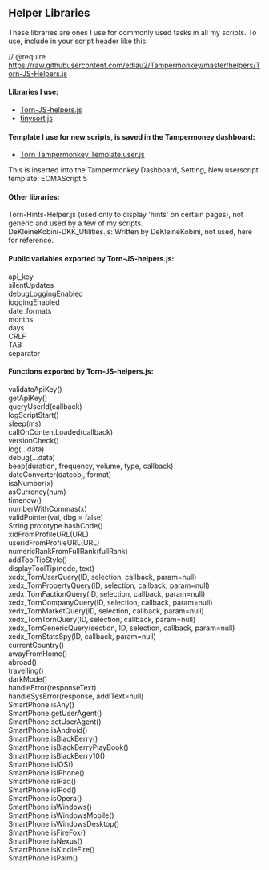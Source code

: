 ## Helper Libraries

These libraries are ones I use for commonly used tasks in all my scripts.
To use, include in your script header like this:

// @require      https://raw.githubusercontent.com/edlau2/Tampermonkey/master/helpers/Torn-JS-Helpers.js

#### Libraries I use:

- [Torn-JS-helpers.js](https://raw.githubusercontent.com/edlau2/Tampermonkey/master/helpers/Torn-JS-Helpers.js)
- [tinysort.js](https://raw.githubusercontent.com/edlau2/Tampermonkey/master/helpers/tinysort.js)

#### Template I use for new scripts, is saved in the Tampermoney dashboard:

- [Torn Tampermonkey Template.user.js](	https://github.com/edlau2/Tampermonkey/raw/master/helpers/Torn%20Tampermonkey%20Template.user.js)

This is inserted into the Tampermonkey Dashboard, Setting, New userscript template: ECMAScript 5

#### Other libraries: 

Torn-Hints-Helper.js (used only to display 'hints' on certain pages), not generic and used by a few of my scripts.<br>
DeKleineKobini-DKK_Utilities.js: Written by DeKleineKobini, not used, here for reference.

#### Public variables exported by Torn-JS-helpers.js:

api_key<br>
silentUpdates<br>
debugLoggingEnabled<br>
loggingEnabled<br>
date_formats<br>
months<br>
days<br>
CRLF<br>
TAB<br>
separator<br>

#### Functions exported by Torn-JS-helpers.js:

validateApiKey()<br>
getApiKey()<br>
queryUserId(callback)<br>
logScriptStart()<br>
sleep(ms)<br>
callOnContentLoaded(callback)<br>
versionCheck()<br>
log(...data)<br>
debug(...data)<br>
beep(duration, frequency, volume, type, callback)<br>
dateConverter(dateobj, format)<br>
isaNumber(x)<br>
asCurrency(num)<br>
timenow()<br>
numberWithCommas(x)<br>
validPointer(val, dbg = false)<br>
String.prototype.hashCode()<br>
xidFromProfileURL(URL)<br>
useridFromProfileURL(URL)<br>
numericRankFromFullRank(fullRank)<br>
addToolTipStyle()<br>
displayToolTip(node, text)<br>
xedx_TornUserQuery(ID, selection, callback, param=null)<br>
xedx_TornPropertyQuery(ID, selection, callback, param=null)<br>
xedx_TornFactionQuery(ID, selection, callback, param=null)<br>
xedx_TornCompanyQuery(ID, selection, callback, param=null)<br>
xedx_TornMarketQuery(ID, selection, callback, param=null)<br>
xedx_TornTornQuery(ID, selection, callback, param=null)<br>
xedx_TornGenericQuery(section, ID, selection, callback, param=null)<br>
xedx_TornStatsSpy(ID, callback, param=null)<br>
currentCountry()<br>
awayFromHome()<br>
abroad()<br>
travelling()<br>
darkMode()<br>
handleError(responseText)<br>
handleSysError(response, addlText=null)<br>
SmartPhone.isAny()<br>
SmartPhone.getUserAgent()<br>
SmartPhone.setUserAgent()<br>
SmartPhone.isAndroid()<br>
SmartPhone.isBlackBerry()<br>
SmartPhone.isBlackBerryPlayBook()<br>
SmartPhone.isBlackBerry10()<br>
SmartPhone.isIOS()<br>
SmartPhone.isIPhone()<br>
SmartPhone.isIPad()<br>
SmartPhone.isIPod()<br>
SmartPhone.isOpera()<br>
SmartPhone.isWindows()<br>
SmartPhone.isWindowsMobile()<br>
SmartPhone.isWindowsDesktop()<br>
SmartPhone.isFireFox()<br>
SmartPhone.isNexus()<br>
SmartPhone.isKindleFire()<br>
SmartPhone.isPalm()<br>







